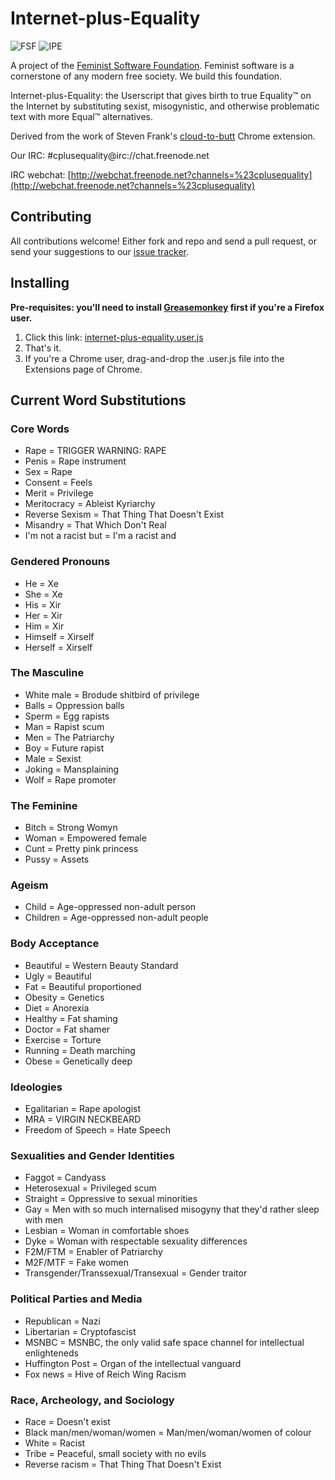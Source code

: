 Internet-plus-Equality
======================

  ![FSF](http://i.imgur.com/ZhTU8r3.png)
  ![IPE](http://i.imgur.com/PnFjHwO.png)

A project of the [Feminist Software Foundation](http://feministsoftwarefoundation.org/). Feminist software is a cornerstone of any modern free society. We build this foundation.

Internet-plus-Equality: the Userscript that gives birth to true Equality™ on the Internet by substituting sexist, misogynistic, and otherwise problematic text with more Equal™ alternatives.

Derived from the work of Steven Frank's [cloud-to-butt](https://github.com/panicsteve/cloud-to-butt) Chrome extension.

Our IRC: #cplusequality@irc://chat.freenode.net
 
IRC webchat: [http://webchat.freenode.net?channels=%23cplusequality](http://webchat.freenode.net?channels=%23cplusequality)


Contributing
------------

All contributions welcome!  Either fork and repo and send a pull request, or send your suggestions to our [issue tracker](https://github.com/Feminist-Software-Foundation/Internet-plus-Equality/issues).


Installing
----------

**Pre-requisites: you'll need to install [Greasemonkey](https://addons.mozilla.org/firefox/addon/greasemonkey/) first if you're a Firefox user.**

1. Click this link: [internet-plus-equality.user.js](https://github.com/Feminist-Software-Foundation/Internet-plus-Equality/raw/master/internet-plus-equality.user.js)
2. That's it.
3. If you're a Chrome user, drag-and-drop the .user.js file into the Extensions page of Chrome.

Current Word Substitutions
--------------------------

### Core Words
* Rape = TRIGGER WARNING: RAPE
* Penis = Rape instrument
* Sex = Rape
* Consent = Feels
* Merit = Privilege
* Meritocracy = Ableist Kyriarchy
* Reverse Sexism = That Thing That Doesn't Exist
* Misandry = That Which Don't Real
* I'm not a racist but = I'm a racist and

### Gendered Pronouns
* He = Xe
* She = Xe
* His = Xir
* Her = Xir
* Him = Xir
* Himself = Xirself
* Herself = Xirself

### The Masculine
* White male = Brodude shitbird of privilege
* Balls = Oppression balls
* Sperm = Egg rapists
* Man = Rapist scum
* Men = The Patriarchy
* Boy = Future rapist
* Male = Sexist
* Joking = Mansplaining
* Wolf = Rape promoter

### The Feminine
* Bitch = Strong Womyn
* Woman = Empowered female
* Cunt = Pretty pink princess
* Pussy = Assets

### Ageism
* Child = Age-oppressed non-adult person
* Children = Age-oppressed non-adult people

### Body Acceptance
* Beautiful = Western Beauty Standard
* Ugly = Beautiful
* Fat = Beautiful proportioned
* Obesity = Genetics
* Diet = Anorexia
* Healthy = Fat shaming
* Doctor = Fat shamer
* Exercise = Torture
* Running = Death marching
* Obese = Genetically deep

### Ideologies
* Egalitarian = Rape apologist
* MRA = VIRGIN NECKBEARD
* Freedom of Speech = Hate Speech

### Sexualities and Gender Identities
* Faggot = Candyass
* Heterosexual = Privileged scum
* Straight = Oppressive to sexual minorities
* Gay = Men with so much internalised misogyny that they'd rather sleep with men
* Lesbian = Woman in comfortable shoes
* Dyke = Woman with respectable sexuality differences
* F2M/FTM = Enabler of Patriarchy
* M2F/MTF = Fake women
* Transgender/Transsexual/Transexual = Gender traitor

### Political Parties and Media
* Republican = Nazi
* Libertarian = Cryptofascist
* MSNBC = MSNBC, the only valid safe space channel for intellectual enlighteneds
* Huffington Post = Organ of the intellectual vanguard
* Fox news = Hive of Reich Wing Racism

### Race, Archeology, and Sociology
* Race = Doesn't exist
* Black man/men/woman/women = Man/men/woman/women of colour
* White = Racist
* Tribe = Peaceful, small society with no evils
* Reverse racism = That Thing That Doesn't Exist
